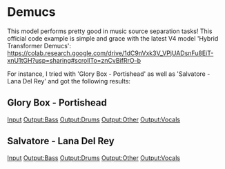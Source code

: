 # Demucs

This model performs pretty good in music source separation tasks! This official code example is simple and grace with the latest V4 model 'Hybrid Transformer Demucs': https://colab.research.google.com/drive/1dC9nVxk3V_VPjUADsnFu8EiT-xnU1tGH?usp=sharing#scrollTo=znCvBifRrO-b

For instance, I tried with 'Glory Box - Portishead' as well as 'Salvatore - Lana Del Rey' and got the following results:

## Glory Box - Portishead
[Input](glorybox/glorybox_shorter.mp3)
[Output:Bass](glorybox/bass.mp3)
[Output:Drums](glorybox/drums.mp3)
[Output:Other](glorybox/other.mp3)
[Output:Vocals](glorybox/vocals.mp3)
## Salvatore - Lana Del Rey
[Input](salvatore/salvatore.mp3)
[Output:Bass](salvatore/bass.mp3)
[Output:Drums](salvatore/drums.mp3)
[Output:Other](salvatore/other.mp3)
[Output:Vocals](salvatore/vocals.mp3)